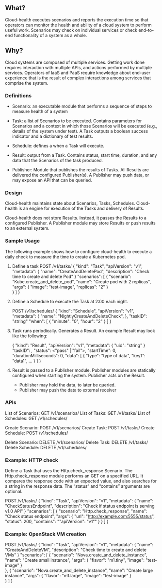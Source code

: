 ## What?

Cloud-health executes scenarios and reports the execution time so that
operators can monitor the health and ability of a cloud system to
perform useful work.  Scenarios may check on individual services or
check end-to-end functionality of a system as a whole.


## Why?

Cloud systems are composed of multiple services.  Getting work done
requires interaction with multiple APIs, and actions performed by
multiple services.  Operators of IaaS and PaaS require knowledge about
end-user experience that is the result of complex interactions among
services that comprise the system.


### Definitions

- Scenario: an executable module that performs a sequence of steps to
  measure health of a system

- Task: a list of Scenarios to be executed.  Contains parameters for
  Scenarios and a context in which those Scenarios will be executed
  (e.g., details of the system under test).  A Task outputs a boolean
  success indicator and a dictionary of test results.

- Schedule: defines a when a Task will execute.

- Result: output from a Task.  Contains status, start time, duration,
  and any data that the Scenarios of the task produced.

- Publisher: Module that publishes the results of Tasks.  All Results
  are delivered the configured Publisher(s).  A Publisher may push data,
  or may expose an API that can be queried.


### Design

Cloud-health maintains state about Scenarios, Tasks, Schedules.
Cloud-health is an engine for execution of the Tasks and delivery of
Results.

Cloud-health does not store Results.  Instead, it passes the Results to a
configured Publisher.  A Publisher module may store Results or push
results to an external system.


### Sample Usage

The following example shows how to configure cloud-health to execute a
daily check to measure the time to create a Kubernetes pod.

1. Define a task
   POST /v1/tasks/
    { "kind": "Task",
      "apiVersion": "v1",
      "metadata": {
        "name": "CreateAndDeletePod",
        "description": "Check time to create and delete Pod"
      }
      "scenarios": [
        {
          "scenario": "Kube.create_and_delete_pod",
          "name": "Create pod with 2 replicas",
          "args": {
            "image": "test-image",
            "replicas": "2"
          }  
        }
      ]
    }

2. Define a Schedule to execute the Task at 2:00 each night.

    POST /v1/schedules/
    { "kind": "Schedule",
      "apiVersion": "v1",
      "metadata": {
        "name": "NightlyCreateAndDeleteCheck",
      },
      "taskID": "string"
      "when": [
        {
          "minute": "0",
          "hour": "2"
        }
      ]
    }

3. Task runs periodically.  Generates a Result.  An example Result may
   look like the following:

    { "kind": "Result",
      "apiVersion": "v1",
      "metadata": {
        "uid": "string"
      }
      "taskID": <task UID that produced result>,
      "status": <"pass" | "fail">,
      "startTime": 0,
      "durationMilliseconds": 0,
      "data": [
        {
          "type": "type of data",
          "key1": "data1",
          ...
        }
      ]
    }

4. Result is passed to a Publisher module.  Publisher modules are
   statically configured when starting the system.  Publisher acts on
   the Result.
   - Publisher may hold the data, to later be queried.
   - Publisher may push the data to external receiver


### APIs

List of Scenarios: GET /v1/scenarios/
List of Tasks: GET /v1/tasks/
List of Schedules: GET /v1/schedules/

Create Scenario: POST /v1/scenarios/
Create Task: POST /v1/tasks/
Create Schedule: POST /v1/schedules/

Delete Scenario: DELETE /v1/scenarios/<uid>
Delete Task: DELETE /v1/tasks/<uid>
Delete Schedule: DELETE /v1/schedules/<uid>


### Example: HTTP check

Define a Task that uses the Http.check_response Scenario.  The
Http.check_response module performs an GET on a specified URL.  It
compares the response code with an expected value, and also searches for
a string in the response data.  The “status” and “contains” arguments
are optional.

   POST /v1/tasks/
    { "kind": "Task",
      "apiVersion": "v1",
      "metadata": {
        "name": "CheckStatusEndpoint",
        "description": "Check if status endpoint is serving v1.0 API"
      }
      "scenarios": [
        {
          "scenario": "Http.check_response",
          "name": "Check status endpoint",
          "args": {
            "url": "http://example.com:5555/status",
            "status": 200,
            "contains": "\"apiVersion\": \"v1\""
          }
        }
      ]
    }


### Example: OpenStack VM creation
   POST /v1/tasks/
    { "kind": "Task",
      "apiVersion": "v1",
      "metadata": {
        "name": "CreateAndDeleteVM",
        "description": "Check time to create and delete VMs"
      }
      "scenarios": [
        {
          "scenario": "Nova.create_and_delete_instance",
          "name": "Create small instance",
          "args": {
            "flavor": "m1.tiny",
            "image": "test-image"
          }  
        },
        {
          "scenario": "Nova.create_and_delete_instance",
          "name": "Create large instance",
          "args": {
            "flavor": "m1.large",
            "image": "test-image"
          }  
        }
      ]
    }

